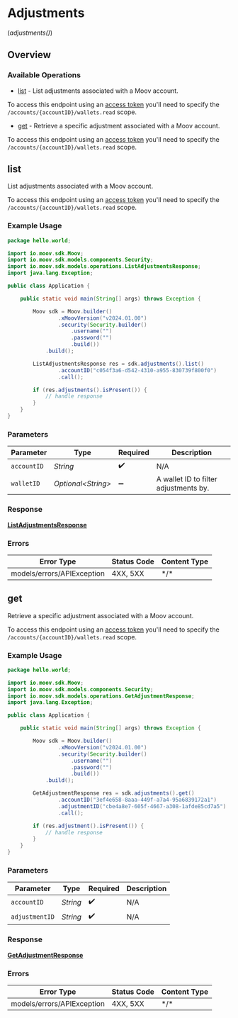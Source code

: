 # Adjustments
(*adjustments()*)

## Overview

### Available Operations

* [list](#list) - List adjustments associated with a Moov account.

To access this endpoint using an [access token](https://docs.moov.io/api/authentication/access-tokens/) 
you'll need to specify the `/accounts/{accountID}/wallets.read` scope.
* [get](#get) - Retrieve a specific adjustment associated with a Moov account.

To access this endpoint using an [access token](https://docs.moov.io/api/authentication/access-tokens/) 
you'll need to specify the `/accounts/{accountID}/wallets.read` scope.

## list

List adjustments associated with a Moov account.

To access this endpoint using an [access token](https://docs.moov.io/api/authentication/access-tokens/) 
you'll need to specify the `/accounts/{accountID}/wallets.read` scope.

### Example Usage

<!-- UsageSnippet language="java" operationID="listAdjustments" method="get" path="/accounts/{accountID}/adjustments" -->
```java
package hello.world;

import io.moov.sdk.Moov;
import io.moov.sdk.models.components.Security;
import io.moov.sdk.models.operations.ListAdjustmentsResponse;
import java.lang.Exception;

public class Application {

    public static void main(String[] args) throws Exception {

        Moov sdk = Moov.builder()
                .xMoovVersion("v2024.01.00")
                .security(Security.builder()
                    .username("")
                    .password("")
                    .build())
            .build();

        ListAdjustmentsResponse res = sdk.adjustments().list()
                .accountID("c054f3a6-d542-4310-a955-830739f800f0")
                .call();

        if (res.adjustments().isPresent()) {
            // handle response
        }
    }
}
```

### Parameters

| Parameter                             | Type                                  | Required                              | Description                           |
| ------------------------------------- | ------------------------------------- | ------------------------------------- | ------------------------------------- |
| `accountID`                           | *String*                              | :heavy_check_mark:                    | N/A                                   |
| `walletID`                            | *Optional\<String>*                   | :heavy_minus_sign:                    | A wallet ID to filter adjustments by. |

### Response

**[ListAdjustmentsResponse](../../models/operations/ListAdjustmentsResponse.md)**

### Errors

| Error Type                 | Status Code                | Content Type               |
| -------------------------- | -------------------------- | -------------------------- |
| models/errors/APIException | 4XX, 5XX                   | \*/\*                      |

## get

Retrieve a specific adjustment associated with a Moov account.

To access this endpoint using an [access token](https://docs.moov.io/api/authentication/access-tokens/) 
you'll need to specify the `/accounts/{accountID}/wallets.read` scope.

### Example Usage

<!-- UsageSnippet language="java" operationID="getAdjustment" method="get" path="/accounts/{accountID}/adjustments/{adjustmentID}" -->
```java
package hello.world;

import io.moov.sdk.Moov;
import io.moov.sdk.models.components.Security;
import io.moov.sdk.models.operations.GetAdjustmentResponse;
import java.lang.Exception;

public class Application {

    public static void main(String[] args) throws Exception {

        Moov sdk = Moov.builder()
                .xMoovVersion("v2024.01.00")
                .security(Security.builder()
                    .username("")
                    .password("")
                    .build())
            .build();

        GetAdjustmentResponse res = sdk.adjustments().get()
                .accountID("3ef4e658-8aaa-449f-a7a4-95a6839172a1")
                .adjustmentID("cbe4a8e7-605f-4667-a308-1afde85cd7a5")
                .call();

        if (res.adjustment().isPresent()) {
            // handle response
        }
    }
}
```

### Parameters

| Parameter          | Type               | Required           | Description        |
| ------------------ | ------------------ | ------------------ | ------------------ |
| `accountID`        | *String*           | :heavy_check_mark: | N/A                |
| `adjustmentID`     | *String*           | :heavy_check_mark: | N/A                |

### Response

**[GetAdjustmentResponse](../../models/operations/GetAdjustmentResponse.md)**

### Errors

| Error Type                 | Status Code                | Content Type               |
| -------------------------- | -------------------------- | -------------------------- |
| models/errors/APIException | 4XX, 5XX                   | \*/\*                      |